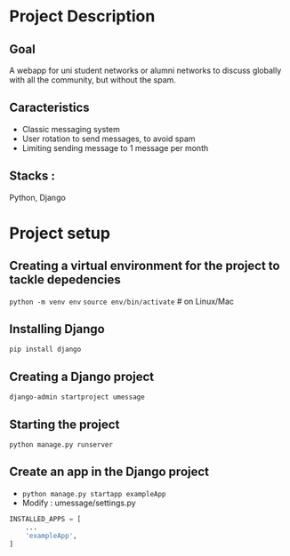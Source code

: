 # Project Description
## Goal
A webapp for uni student networks or alumni networks to discuss globally with all the community, but without the spam. 
## Caracteristics
- Classic messaging system
- User rotation to send messages, to avoid spam
- Limiting sending message to 1 message per month
## Stacks :
Python, Django

# Project setup
## Creating a virtual environment for the project to tackle depedencies
```python -m venv env```
```source env/bin/activate```   # on Linux/Mac
## Installing Django
```pip install django```
## Creating a Django project
```django-admin startproject umessage```
## Starting the project
```python manage.py runserver```
## Create an app in the Django project
- ```python manage.py startapp exampleApp```
- Modify : umessage/settings.py
```python
INSTALLED_APPS = [
    ...
    'exampleApp',
]
```

